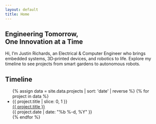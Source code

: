 ```yaml
---
layout: default
title: Home
---
```


<section class="hero">
  <h1>
    Engineering Tomorrow,<br>
    One Innovation at a Time
  </h1>
  <p>Hi, I’m Justin Richards, an Electrical & Computer Engineer who brings embedded systems, 3D‑printed devices, and robotics to life. Explore my timeline to see projects from smart gardens to autonomous robots.</p>
</section>

<section class="timeline-section">
  <h2>Timeline</h2>
  <ul class="timeline">
    {% assign data = site.data.projects | sort: 'date' | reverse %}
    {% for project in data %}
      <li class="timeline-item">
        <div class="timeline-icon">{{ project.title | slice: 0, 1 }}</div>
        <div class="timeline-content">
          <a href="{{ project.url | relative_url }}">{{ project.title }}</a>
        </div>
        <span class="timeline-date">{{ project.date | date: "%b %-d, %Y" }}</span>
      </li>
    {% endfor %}
  </ul>
</section>
